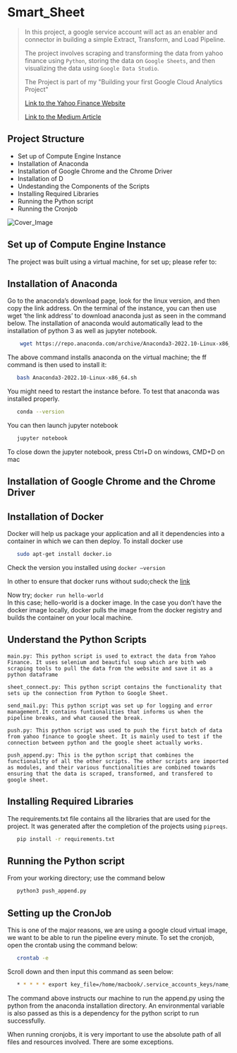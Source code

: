 # Smart_Sheet
>In this project, a google service account will act as an enabler and connector in building a simple Extract, Transform, and Load Pipeline.
>
>The project involves scraping and transforming the data from yahoo finance using `Python`, storing the data on `Google Sheets`, and then visualizing the data using `Google Data Studio`.
>
>The Project is part of my "Building your first Google Cloud Analytics Project"
>
>[Link to the Yahoo Finance Website](https://finance.yahoo.com/crypto/?.tsrc=fin-srch&offset=0&count=15)
>
>[Link to the Medium Article](https://medium.com/@nwosupaul141/building-an-etl-pipeline-using-google-service-accounts-85e2a6cfd94d) 

## Project Structure

- Set up of Compute Engine Instance
- Installation of Anaconda
- Installation of Google Chrome and the Chrome Driver
- Installation of D
- Undestanding the Components of the Scripts
- Installing Required Libraries
- Running the Python script
- Running the Cronjob

![Cover_Image](https://storage.googleapis.com/images-xlr1001/cover.png)
 
## Set up of Compute Engine Instance
The project was built using a virtual machine, for set up; please refer to: 

## Installation of Anaconda
Go to the anaconda’s download page, look for the linux version, and then copy the link address. On the terminal of the instance, you can then use wget ‘the link address’ to download anaconda just as seen in the command below. The installation of anaconda would automatically lead to the installation of python 3 as well as jupyter notebook.

```bash
    wget https://repo.anaconda.com/archive/Anaconda3-2022.10-Linux-x86_64.sh
```
The above command installs anaconda on the virtual machine; the ff command is then used to install it:
```bash
   bash Anaconda3-2022.10-Linux-x86_64.sh
```
You might need to restart the instance before. To test that anaconda was installed properly.
```bash
   conda --version
```
You can then launch jupyter notebook
```bash
   jupyter notebook
```
To close down the jupyter notebook, press Ctrl+D on windows, CMD+D on mac

## Installation of Google Chrome and the Chrome Driver

## Installation of Docker
Docker will help us package your application and all it dependencies into a container in which we can then deploy. To install docker use
```bash
   sudo apt-get install docker.io
```
Check the version you installed using `docker —version`

In other to ensure that docker runs without sudo;check the [link](https://github.com/sindresorhus/guides/blob/main/docker-without-sudo.md)

Now try; `docker run hello-world`	
In this case; hello-world is a docker image. In the case you don’t have the docker image locally, docker pulls the image from the docker registry and builds the container on your local machine.

## Understand the Python Scripts
```
main.py: This python script is used to extract the data from Yahoo Finance. It uses selenium and beautiful soup which are bith web scraping tools to pull the data from the website and save it as a python dataframe
```
```
sheet_connect.py: This python script contains the functionality that sets up the connection from Python to Google Sheet. 
```
```
send_mail.py: This python script was set up for logging and error management.It contains funtionalities that informs us when the pipeline breaks, and what caused the break.
```
```
push.py: This python script was used to push the first batch of data from yahoo finance to google sheet. It is mainly used to test if the connection between python and the google sheet actually works.
```
```
push_append.py: This is the python script that combines the functionality of all the other scripts. The other scripts are imported as modules, and their various functionalities are combined towards ensuring that the data is scraped, transformed, and transfered to google sheet.
```

## Installing Required Libraries
The requirements.txt file contains all the libraries that are used for the project. It was generated after the completion of the projects using `pipreqs`. 
```bash
   pip install -r requirements.txt
```

## Running the Python script
From your working directory; use the command below 
```bash
   python3 push_append.py
```
## Setting up the CronJob
This is one of the major reasons, we are using a google cloud virtual image, we want to be able to run the pipeline every minute.
To set the cronjob, open the crontab using the command below:
```bash
   crontab -e
```
Scroll down and then input this command as seen below:
```bash
   * * * * * export key_file=/home/macbook/.service_accounts_keys/name_of_service_account_key.json; /home/macbook/anaconda3/bin/python3 ~/Smart_Sheet/push_append.py
```
The command above instructs our machine to run the append.py using the python from the anaconda installation directory. An environmental variable is also passed as this is a dependency for the python script to run successfully.

When running cronjobs, it is very important to use the absolute path of all files and resources involved. There are some exceptions.

